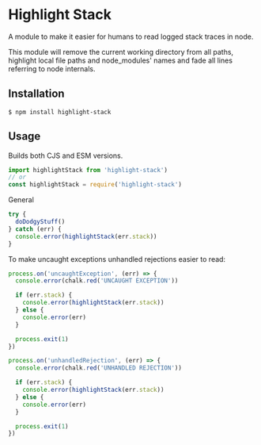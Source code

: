 # Highlight Stack

A module to make it easier for humans to read logged stack traces in node.

This module will remove the current working directory from all paths, highlight
local file paths and node\_modules' names and fade all lines referring to node
internals.

## Installation

```
$ npm install highlight-stack
```

## Usage

Builds both CJS and ESM versions.

```js
import highlightStack from 'highlight-stack')
// or
const highlightStack = require('highlight-stack')
```

General

```js
try {
  doDodgyStuff()
} catch (err) {
  console.error(highlightStack(err.stack))
}
```

To make uncaught exceptions unhandled rejections easier to read:

```js
process.on('uncaughtException', (err) => {
  console.error(chalk.red('UNCAUGHT EXCEPTION'))

  if (err.stack) {
    console.error(highlightStack(err.stack))
  } else {
    console.error(err)
  }

  process.exit(1)
})

process.on('unhandledRejection', (err) => {
  console.error(chalk.red('UNHANDLED REJECTION'))

  if (err.stack) {
    console.error(highlightStack(err.stack))
  } else {
    console.error(err)
  }

  process.exit(1)
})
```
